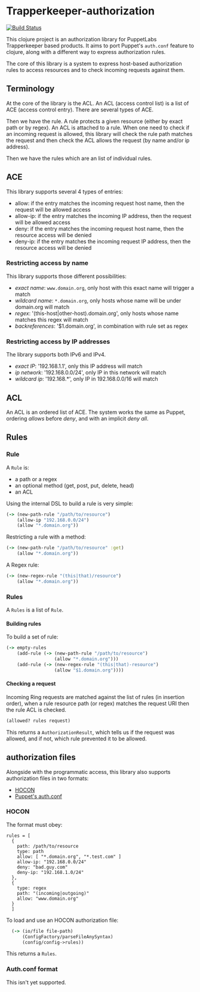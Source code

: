 # Trapperkeeper-authorization

[![Build Status](https://travis-ci.org/masterzen/trapperkeeper-authorization.svg?branch=master)](https://travis-ci.org/masterzen/trapperkeeper-authorization)

This clojure project is an authorization library for PuppetLabs Trapperkeeper based products.
It aims to port Puppet's `auth.conf` feature to clojure, along with a different way to express
authorization rules.

The core of this library is a system to express host-based authorization rules to access resources and
to check incoming requests against them.

## Terminology

At the core of the library is the ACL. An ACL (access control list) is a list of ACE (access control entry).
There are several types of ACE. 

Then we have the rule. A rule protects a given resource (either by exact path or by regex). An ACL is attached to a rule. 
When one need to check if an incoming request is allowed, this library will check the rule path matches the request and 
then check the ACL allows the request (by name and/or ip address).

Then we have the rules which are an list of individual rules.

## ACE

This library supports several 4 types of entries:

* allow: if the entry matches the incoming request host name, then the request will be allowed access
* allow-ip: if the entry matches the incoming IP address, then the request will be allowed access
* deny: if the entry matches the incoming request host name, then the resource access will be denied
* deny-ip: if the entry matches the incoming request IP address, then the resource access will be denied

### Restricting access by name

This library supports those different possibilities:
* _exact name_: `www.domain.org`, only host with this exact name will trigger a match
* _wildcard name_: `*.domain.org`, only hosts whose name will be under domain.org will match
* _regex_: '(this-host|other-host)\.domain\.org', only hosts whose name matches this regex will match
* _backreferences_: '$1.domain.org', in combination with rule set as regex

### Restricting access by IP addresses

The library supports both IPv6 and IPv4.
* _exact IP_: '192.168.1.1', only this IP address will match
* _ip network_: '192.168.0.0/24', only IP in this network will match
* _wildcard ip_: '192.168.*', only IP in 192.168.0.0/16 will match

## ACL

An ACL is an ordered list of ACE.
The system works the same as Puppet, ordering _allows_ before _deny_, and with an implicit _deny all_.

## Rules


### Rule

A `Rule` is:
* a path or a regex
* an optional method (get, post, put, delete, head)
* an ACL

Using the internal DSL to build a rule is very simple:

```Clojure
(-> (new-path-rule "/path/to/resource")
    (allow-ip "192.168.0.0/24")
    (allow "*.domain.org"))
```

Restricting a rule with a method:

```Clojure
(-> (new-path-rule "/path/to/resource" :get)
    (allow "*.domain.org"))
```

A Regex rule:
```Clojure
(-> (new-regex-rule "(this|that)/resource")
    (allow "*.domain.org"))
```

### Rules

A `Rules` is a list of `Rule`.

#### Building rules

To build a set of rule:

```Clojure
(-> empty-rules
    (add-rule (-> (new-path-rule "/path/to/resource")
                  (allow "*.domain.org")))
    (add-rule (-> (new-regex-rule "(this|that)-resource")
                  (allow "$1.domain.org"))))
```

#### Checking a request

Incoming Ring requests are matched against the list of rules (in insertion order), when a rule resource path (or regex)
matches the request URI then the rule ACL is checked.

```Clojure
(allowed? rules request)
```

This returns a `AuthorizationResult`, which tells us if the request was allowed, and if not, which rule prevented it 
to be allowed.


## authorization files

Alongside with the programmatic access, this library also supports authorization files in two formats:
* [HOCON](https://github.com/typesafehub/config#using-hocon-the-json-superset)
* [Puppet's auth.conf](https://docs.puppetlabs.com/guides/rest_auth_conf.html)

### HOCON

The format must obey:

```
rules = [
  {
    path: /path/to/resource
    type: path
    allow: [ "*.domain.org", "*.test.com" ]
    allow-ip: "192.168.0.0/24"
    deny: "bad.guy.com"
    deny-ip: "192.168.1.0/24"
  },
  {
    type: regex
    path: "(incoming|outgoing)"
    allow: "www.domain.org"
  }
  ]
```

To load and use an HOCON authorization file:

```Clojure
  (-> (io/file file-path)
      (ConfigFactory/parseFileAnySyntax)
      (config/config->rules))
```

This returns a `Rules`.

### Auth.conf format

This isn't yet supported.



